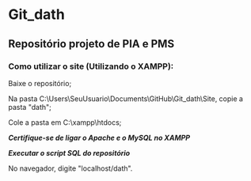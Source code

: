 # Git_dath
## Repositório projeto de PIA e PMS

### Como utilizar o site (Utilizando o XAMPP): 

Baixe o repositório;

Na pasta C:\Users\SeuUsuario\Documents\GitHub\Git_dath\Site, copie a pasta "dath";

Cole a pasta em C:\xampp\htdocs;

_**Certifique-se de ligar o Apache e o MySQL no XAMPP**_

_**Executar o script SQL do repositório**_

No navegador, digite "localhost/dath".
